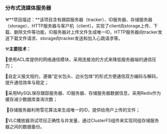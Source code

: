 ### 分布式流媒体服务器

⚒️**项目描述：**该项目含有跟踪服务器（tracker）、ID服务器、存储服务器（storage）、HTTP服务器与客户机（client）。实现了client向storage上传、下载、删除文件等功能，ID服务器对上传文件生成唯一ID，HTTP服务器向tracker发送下载文件请求、storage向tracker发送和加入心跳请求等。

⚒️**主要技术：**

​	🔹使用ACL库提供的网络通信模块，采用连接池的方式来降低服务器端的通信压力；

​	🔹自定义报文规约，遵循“定长包头、边长包体”的形式方便通信双方编码与解码，提升通信效率与稳定；

​	🔹采用MySQL保存跟踪服务器、ID服务器、存储服务器数据信息，采用Redis作为缓存减少数据库查询次数；

​	🔹存储服务器利用雪花算法来生成唯一的ID，提供给用户上传的文件；

​	🔹VLC播放器测试项目正确性与并发量，通过ClusterFS组件来实现同组存储服务器之间的数据备份。